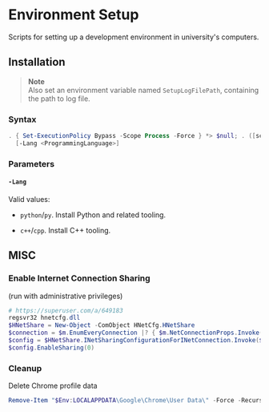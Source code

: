 # Environment Setup

Scripts for setting up a development environment in university's computers.

## Installation

> **Note**\
> Also set an environment variable named `SetupLogFilePath`, containing the path to log file.

### Syntax

<!-- Throw an statement-terminating error when "the setting is overridden by a policy defined at a more specific scope", https://stackoverflow.com/a/60549569 -->
<!-- Redirect all streams to $null, https://stackoverflow.com/a/6461021 -->
<!-- https://stackoverflow.com/a/68777742 -->
<!-- https://stackoverflow.com/a/68777742 -->

```powershell
. { Set-ExecutionPolicy Bypass -Scope Process -Force } *> $null; . ([scriptblock]::Create((irm 'https://raw.githubusercontent.com/mon-jai/environment-setup/main/setup-environment.ps1')))`
  [-Lang <ProgrammingLanguage>]
```

### Parameters

#### `-Lang`

Valid values:

- `python`/`py`. Install Python and related tooling.

- `c++`/`cpp`. Install C++ tooling.

## MISC

### Enable Internet Connection Sharing

(run with administrative privileges)

```powershell
# https://superuser.com/a/649183
regsvr32 hnetcfg.dll
$HNetShare = New-Object -ComObject HNetCfg.HNetShare
$connection = $m.EnumEveryConnection |? { $m.NetConnectionProps.Invoke($_).Name -eq "乙太網路" }
$config = $HNetShare.INetSharingConfigurationForINetConnection.Invoke($connection)
$config.EnableSharing(0)
```

### Cleanup

Delete Chrome profile data

```powershell
Remove-Item "$Env:LOCALAPPDATA\Google\Chrome\User Data\" -Force -Recurse
```
